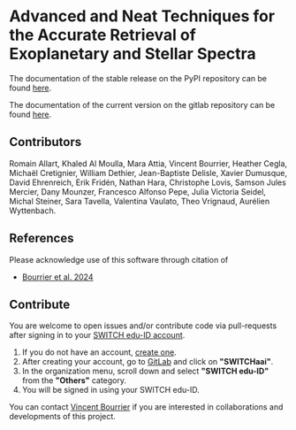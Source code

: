 # **A**dvanced and **N**eat **T**echniques for the **A**ccurate **R**etrieval of **E**xoplanetary and **S**tellar **S**pectra

The documentation of the stable release on the PyPI repository can be found [here](https://obswww.unige.ch/~bourriev/antaress/doc/html/).

The documentation of the current version on the gitlab repository can be found [here](https://obswww.unige.ch/~bourriev/staging/antaress/doc/).


## Contributors
Romain Allart, Khaled Al Moulla, Mara Attia, Vincent Bourrier, Heather Cegla, Michaël Cretignier, William Dethier, Jean-Baptiste Delisle, Xavier Dumusque, David Ehrenreich, Erik Fridén, Nathan Hara, Christophe Lovis, Samson Jules Mercier, Dany Mounzer, Francesco Alfonso Pepe, Julia Victoria Seidel, Michal Steiner, Sara Tavella, Valentina Vaulato, Theo Vrignaud, Aurélien Wyttenbach.


## References
Please acknowledge use of this software through citation of
- [Bourrier et al. 2024](https://ui.adsabs.harvard.edu/abs/2024arXiv240719012B/abstract)


## Contribute
You are welcome to open issues and/or contribute code via pull-requests after signing in to your [SWITCH edu-ID account](https://gitlab.unige.ch).

1. If you do not have an account, [create one](https://eduid.ch).
2. After creating your account, go to [GitLab](https://gitlab.unige.ch) and click on **"SWITCHaai"**.
3. In the organization menu, scroll down and select **"SWITCH edu-ID"** from the **"Others"** category.
4. You will be signed in using your SWITCH edu-ID.

You can contact [Vincent Bourrier](mailto:vincent.bourrier@unige.ch) if you are interested in collaborations and developments of this project. 

